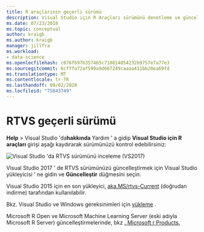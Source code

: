 ```yaml
---
title: R araçlarının geçerli sürümü
description: Visual Studio için R Araçları sürümünü denetleme ve güncelleştirmelerin yüklenmesi.
ms.date: 07/23/2018
ms.topic: conceptual
author: kraigb
ms.author: kraigb
manager: jillfra
ms.workload:
- data-science
ms.openlocfilehash: c076fb97b3574b5c710814054232b9757e7a77e3
ms.sourcegitcommit: 6cfffa72af599a9d667249caaaa411bb28ea69fd
ms.translationtype: MT
ms.contentlocale: tr-TR
ms.lasthandoff: 09/02/2020
ms.locfileid: "75843749"
---
```

# <a name="rtvs-current-version"></a>RTVS geçerli sürümü

**Help**  >  Visual Studio 'da**hakkında** Yardım ' a gidip **Visual Studio için R araçları** girişi aşağı kaydırarak sürümünüzü kontrol edebilirsiniz:

![Visual Studio 'da RTVS sürümünü inceleme (VS2017)](media/current-version.png)

Visual Studio 2017 ' de RTVS sürümünüzü güncelleştirmek için Visual Studio yükleyicisi ' ne gidin ve **Güncelleştir** düğmesini seçin.

Visual Studio 2015 için en son yükleyici, [aka.MS/rtvs-Current](https://rtvs.blob.core.windows.net/download/RTVS_2017-12-18.1.exe) (doğrudan indirme) tarafından kullanılabilir.

Bkz. Visual Studio ve Windows gereksinimleri için [yükleme](installing-r-tools-for-visual-studio.md) .

Microsoft R Open ve Microsoft Machine Learning Server (eski adıyla Microsoft R Server) güncelleştirmelerinde, bkz [. Microsoft r Products.](https://azure.microsoft.com/?ocid=cloudplat_hp)

